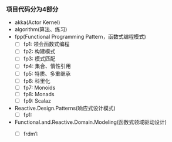 ### 项目代码分为4部分

- akka(Actor Kernel)
- algorithm(算法、练习)
- fpp(Functional Programming Pattern，函数式编程模式)
    - [ ] fp1: 领会函数式编程
    - [ ] fp2: 构建模式
    - [ ] fp3: 模式匹配
    - [ ] fp4: 集合、惰性引用
    - [ ] fp5: 特质、多重继承
    - [ ] fp6: 科里化
    - [ ] fp7: Monoids
    - [ ] fp8: Monads
    - [ ] fp9: Scalaz
- Reactive.Design.Patterns(响应式设计模式)
    - [ ] fp1:
- Functional.and.Reactive.Domain.Modeling(函数式领域驱动设计)
    - [ ] frdm1:






